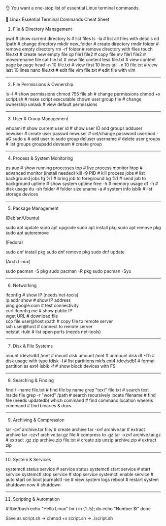 👌 You want a one-stop list of essential Linux terminal commands.

🐧 Linux Essential Terminal Commands Cheat Sheet


1. File & Directory Management

pwd                 # show current directory
ls                  # list files
ls -la              # list all files with details
cd /path            # change directory
mkdir new_folder    # create directory
rmdir folder        # remove empty directory
rm -rf folder       # remove directory with files
touch file.txt      # create new empty file
cp file1 file2      # copy file
mv file1 file2      # move/rename file
cat file.txt        # view file content
less file.txt       # view content page by page
head -n 10 file.txt # view first 10 lines
tail -n 10 file.txt # view last 10 lines
nano file.txt       # edit file
vim file.txt        # edit file with vim


---

2. File Permissions & Ownership

ls -l                   # show permissions
chmod 755 file.sh       # change permissions
chmod +x script.sh      # make script executable
chown user:group file   # change ownership
umask                   # view default permissions


---

3. User & Group Management

whoami             # show current user
id                 # show user ID and groups
adduser newuser    # create user
passwd newuser     # set/change password
usermod -aG sudo u # add user to sudo group
deluser username   # delete user
groups             # list groups
groupadd devteam   # create group


---

4. Process & System Monitoring

ps aux             # show running processes
top                # live process monitor
htop               # advanced monitor (install needed)
kill -9 PID        # kill process
jobs               # list background jobs
fg %1              # bring job to foreground
bg %1              # send job to background
uptime             # show system uptime
free -h            # memory usage
df -h              # disk usage
du -sh folder      # folder size
uname -a           # system info
lsblk              # list storage devices


---

5. Package Management

(Debian/Ubuntu)

sudo apt update
sudo apt upgrade
sudo apt install pkg
sudo apt remove pkg
sudo apt autoremove

(Fedora)

sudo dnf install pkg
sudo dnf remove pkg
sudo dnf update

(Arch Linux)

sudo pacman -S pkg
sudo pacman -R pkg
sudo pacman -Syu


---

6. Networking

ifconfig             # show IP (needs net-tools)  
ip addr show         # show IP address  
ping google.com      # test connectivity  
curl ifconfig.me     # show public IP  
wget URL             # download file  
scp file user@host:/path  # copy file to remote server  
ssh user@host        # connect to remote server  
netstat -tuln        # list open ports (needs net-tools)


---

7. Disk & File Systems

mount /dev/sdb1 /mnt     # mount disk
umount /mnt              # unmount disk
df -Th                   # disk usage with type
fdisk -l                 # list partitions
mkfs.ext4 /dev/sdb1      # format partition as ext4
lsblk -f                 # show block devices with FS


---

8. Searching & Finding

find / -name file.txt       # find file by name
grep "text" file.txt        # search text inside file
grep -r "word" /path        # search recursively
locate filename             # find file (needs updatedb)
which command               # find command location
whereis command             # find binaries & docs


---

9. Archiving & Compression

tar -cvf archive.tar file/    # create archive
tar -xvf archive.tar          # extract archive
tar -czvf archive.tar.gz file # compress to .gz
tar -xzvf archive.tar.gz      # extract .gz
zip archive.zip file.txt      # create zip
unzip archive.zip             # extract zip


---

10. System & Services

systemctl status service     # service status
systemctl start service      # start service
systemctl stop service       # stop service
systemctl enable service     # auto start on boot
journalctl -xe               # view system logs
reboot                       # restart system
shutdown now                 # shutdown


---

11. Scripting & Automation

#!/bin/bash
echo "Hello Linux"
for i in {1..5}; do
  echo "Number $i"
done

Save as script.sh → chmod +x script.sh → ./script.sh



